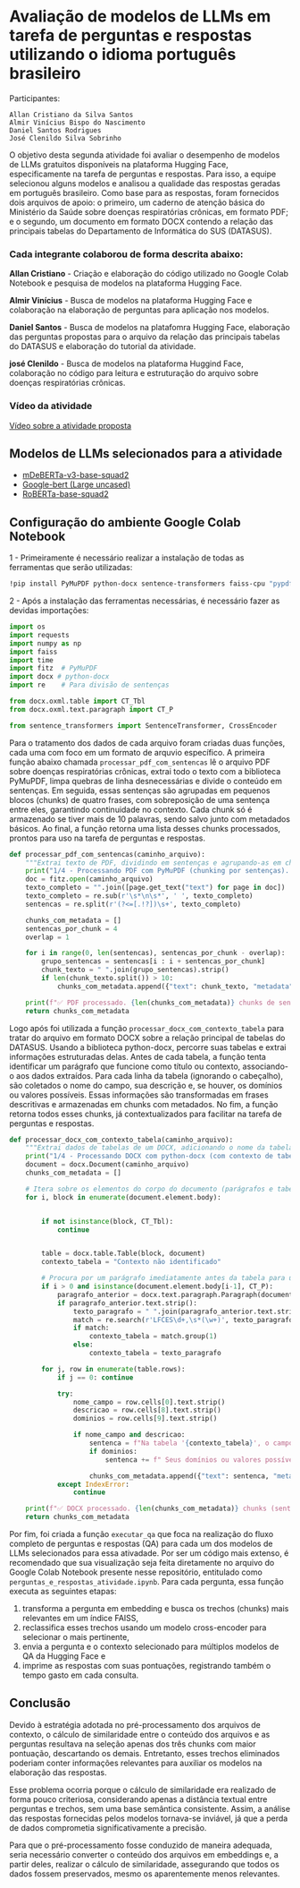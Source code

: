 # Avaliação de modelos de LLMs em tarefa de perguntas e respostas utilizando o idioma português brasileiro

Participantes:
```
Allan Cristiano da Silva Santos
Almir Vinícius Bispo do Nascimento
Daniel Santos Rodrigues
José Clenildo Silva Sobrinho
```
O objetivo desta segunda atividade foi avaliar o desempenho de modelos de LLMs gratuitos disponíveis na plataforma
Hugging Face, especificamente na tarefa de perguntas e respostas. Para isso, a equipe selecionou alguns modelos e 
analisou a qualidade das respostas geradas em português brasileiro. Como base para as respostas, foram fornecidos 
dois arquivos de apoio: o primeiro, um caderno de atenção básica do Ministério da Saúde sobre doenças respiratórias
crônicas, em formato PDF; e o segundo, um documento em formato DOCX contendo a relação das principais tabelas do
Departamento de Informática do SUS (DATASUS).

### Cada integrante colaborou de forma descrita abaixo:

**Allan Cristiano** - Criação e elaboração do código utilizado no Google Colab Notebook e pesquisa de modelos na 
plataforma Hugging Face.

**Almir Vinícius** - Busca de modelos na plataforma Hugging Face e colaboração na elaboração de perguntas para
aplicação nos modelos.

**Daniel Santos** - Busca de modelos na platafomra Hugging Face, elaboração das perguntas propostas para o arquivo
da relação das principais tabelas do DATASUS e elaboração do tutorial da atividade.

**josé Clenildo** - Busca de modelos na plataforma Huggind Face, colaboração no código para leitura e estruturação
do arquivo sobre doenças respiratórias crônicas.

### Vídeo da atividade

[Vídeo sobre a atividade proposta](https://drive.google.com/file/d/1RalnLWhka8eRplymGGrGhifa2uqg3Qrx/view?usp=sharing)

## Modelos de LLMs selecionados para a atividade
- [mDeBERTa-v3-base-squad2](https://huggingface.co/timpal0l/mdeberta-v3-base-squad2)
- [Google-bert (Large uncased)](https://huggingface.co/google-bert/bert-large-uncased)
- [RoBERTa-base-squad2](https://huggingface.co/deepset/roberta-base-squad2)

## Configuração do ambiente Google Colab Notebook
1 - Primeiramente é necessário realizar a instalação de todas as ferramentas que serão utilizadas:
```bash
!pip install PyMuPDF python-docx sentence-transformers faiss-cpu "pypdf>=3.0.0" "transformers>=4.0.0" "torch>=2.0.0" requests
```
2 - Após a instalação das ferramentas necessárias, é necessário fazer as devidas importações:
```python
import os
import requests
import numpy as np
import faiss
import time
import fitz  # PyMuPDF
import docx # python-docx
import re    # Para divisão de sentenças

from docx.oxml.table import CT_Tbl
from docx.oxml.text.paragraph import CT_P

from sentence_transformers import SentenceTransformer, CrossEncoder
```
Para o tratamento dos dados de cada arquivo foram criadas duas funções, cada uma com foco em um formato
de arquvio específico. A primeira função abaixo chamada ```processar_pdf_com_sentencas``` lê o arquivo PDF
sobre doenças respiratórias crônicas, extrai todo o texto com a biblioteca PyMuPDF, limpa quebras de linha
desnecessárias e divide o conteúdo em sentenças. Em seguida, essas sentenças são agrupadas em pequenos
blocos (chunks) de quatro frases, com sobreposição de uma sentença entre eles, garantindo continuidade no contexto.
Cada chunk só é armazenado se tiver mais de 10 palavras, sendo salvo junto com metadados básicos. Ao final, a função
retorna uma lista desses chunks processados, prontos para uso na tarefa de perguntas e respostas.
```python
def processar_pdf_com_sentencas(caminho_arquivo):
    """Extrai texto de PDF, dividindo em sentenças e agrupando-as em chunks focados."""
    print("1/4 - Processando PDF com PyMuPDF (chunking por sentenças)...")
    doc = fitz.open(caminho_arquivo)
    texto_completo = "".join([page.get_text("text") for page in doc])
    texto_completo = re.sub(r'\s*\n\s*', ' ', texto_completo)
    sentencas = re.split(r'(?<=[.!?])\s+', texto_completo)

    chunks_com_metadata = []
    sentencas_por_chunk = 4
    overlap = 1

    for i in range(0, len(sentencas), sentencas_por_chunk - overlap):
        grupo_sentencas = sentencas[i : i + sentencas_por_chunk]
        chunk_texto = " ".join(grupo_sentencas).strip()
        if len(chunk_texto.split()) > 10:
            chunks_com_metadata.append({"text": chunk_texto, "metadata": {"page": "N/A"}})

    print(f"✅ PDF processado. {len(chunks_com_metadata)} chunks de sentenças criados.")
    return chunks_com_metadata
```
Logo após foi utilizada a função ```processar_docx_com_contexto_tabela``` para tratar do arquivo em formato DOCX sobre
a relação principal de tabelas do DATASUS. Usando a biblioteca python-docx, percorre suas tabelas e extrai informações
estruturadas delas. Antes de cada tabela, a função tenta identificar um parágrafo que funcione como título ou contexto,
associando-o aos dados extraídos. Para cada linha da tabela (ignorando o cabeçalho), são coletados o nome do campo, sua
descrição e, se houver, os domínios ou valores possíveis. Essas informações são transformadas em frases descritivas e 
armazenadas em chunks com metadados. No fim, a função retorna todos esses chunks, já contextualizados para facilitar na
tarefa de perguntas e respostas.
```python
def processar_docx_com_contexto_tabela(caminho_arquivo):
    """Extrai dados de tabelas de um DOCX, adicionando o nome da tabela como contexto."""
    print("1/4 - Processando DOCX com python-docx (com contexto de tabela)...")
    document = docx.Document(caminho_arquivo)
    chunks_com_metadata = []

    # Itera sobre os elementos do corpo do documento (parágrafos e tabelas)
    for i, block in enumerate(document.element.body):


        if not isinstance(block, CT_Tbl):
            continue


        table = docx.table.Table(block, document)
        contexto_tabela = "Contexto não identificado"

        # Procura por um parágrafo imediatamente antes da tabela para usar como título
        if i > 0 and isinstance(document.element.body[i-1], CT_P):
            paragrafo_anterior = docx.text.paragraph.Paragraph(document.element.body[i-1], document)
            if paragrafo_anterior.text.strip():
                texto_paragrafo = " ".join(paragrafo_anterior.text.strip().split())
                match = re.search(r'LFCES\d+,\s*(\w+)', texto_paragrafo)
                if match:
                    contexto_tabela = match.group(1)
                else:
                    contexto_tabela = texto_paragrafo

        for j, row in enumerate(table.rows):
            if j == 0: continue

            try:
                nome_campo = row.cells[0].text.strip()
                descricao = row.cells[8].text.strip()
                dominios = row.cells[9].text.strip()

                if nome_campo and descricao:
                    sentenca = f"Na tabela '{contexto_tabela}', o campo '{nome_campo}' é descrito como: '{descricao}'."
                    if dominios:
                        sentenca += f" Seus domínios ou valores possíveis são: '{dominios}'."

                    chunks_com_metadata.append({"text": sentenca, "metadata": {"page": "N/A"}})
            except IndexError:
                continue

    print(f"✅ DOCX processado. {len(chunks_com_metadata)} chunks (sentenças com contexto) criados.")
    return chunks_com_metadata
```
Por fim, foi criada a função ```executar_qa``` que foca na realização do fluxo completo de perguntas e respostas (QA)
para cada um dos modelos de LLMs selecionados para essa ativadade. Por ser um código mais extenso, é recomendado que sua
visualização seja feita diretamente no arquivo do Google Colab Notebook presente nesse repositório,
entitulado como ```perguntas_e_respostas_atividade.ipynb```. Para cada pergunta, essa função executa as seguintes etapas:
1) transforma a pergunta em embedding e busca os trechos (chunks) mais relevantes em um índice FAISS,
2) reclassifica esses trechos usando um modelo cross-encoder para selecionar o mais pertinente,
3) envia a pergunta e o contexto selecionado para múltiplos modelos de QA da Hugging Face e
4) imprime as respostas com suas pontuações, registrando também o tempo gasto em cada consulta.

## Conclusão
Devido à estratégia adotada no pré-processamento dos arquivos de contexto, o cálculo de similaridade entre o conteúdo dos arquivos e as perguntas resultava na seleção apenas dos três chunks com maior pontuação, descartando os demais. Entretanto, esses trechos eliminados poderiam conter informações relevantes para auxiliar os modelos na elaboração das respostas.

Esse problema ocorria porque o cálculo de similaridade era realizado de forma pouco criteriosa, considerando apenas a distância textual entre perguntas e trechos, sem uma base semântica consistente. Assim, a análise das respostas fornecidas pelos modelos tornava-se inviável, já que a perda de dados comprometia significativamente a precisão.

Para que o pré-processamento fosse conduzido de maneira adequada, seria necessário converter o conteúdo dos arquivos em embeddings e, a partir deles, realizar o cálculo de similaridade, assegurando que todos os dados fossem preservados, mesmo os aparentemente menos relevantes.
